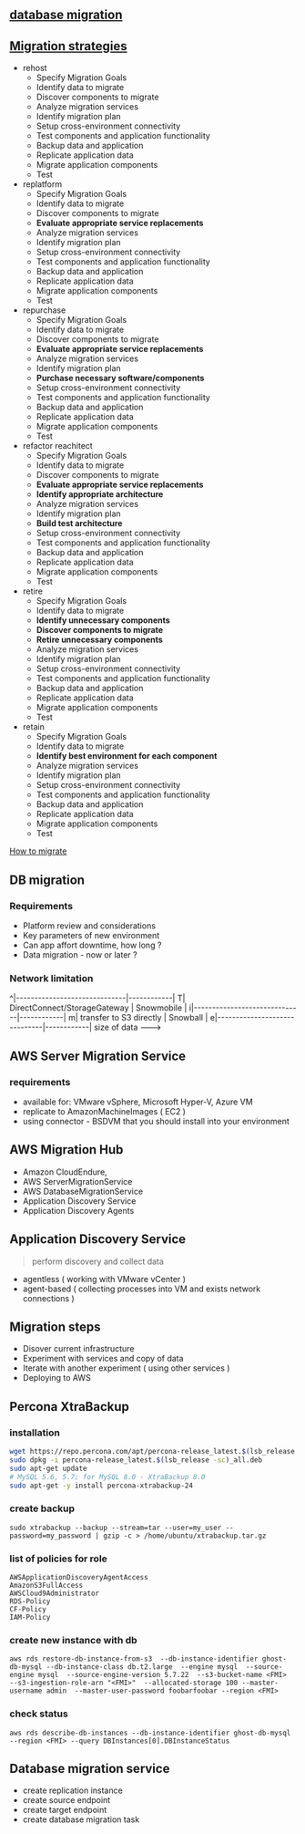 ## [database migration](https://aws.amazon.com/blogs/database/database-migration-what-do-you-need-to-know-before-you-start/)

## [Migration strategies](https://aws.amazon.com/blogs/enterprise-strategy/6-strategies-for-migrating-applications-to-the-cloud/)
* rehost
  * Specify Migration Goals
  * Identify data to migrate
  * Discover components to migrate
  * Analyze migration services
  * Identify migration plan
  * Setup cross-environment connectivity
  * Test components and application functionality
  * Backup data and application
  * Replicate application data
  * Migrate application components
  * Test
* replatform
  * Specify Migration Goals
  * Identify data to migrate
  * Discover components to migrate
  * **Evaluate appropriate service replacements**
  * Analyze migration services
  * Identify migration plan
  * Setup cross-environment connectivity
  * Test components and application functionality
  * Backup data and application
  * Replicate application data
  * Migrate application components
  * Test
* repurchase
  * Specify Migration Goals
  * Identify data to migrate
  * Discover components to migrate
  * **Evaluate appropriate service replacements**
  * Analyze migration services
  * Identify migration plan
  * **Purchase necessary software/components**
  * Setup cross-environment connectivity
  * Test components and application functionality
  * Backup data and application
  * Replicate application data
  * Migrate application components
  * Test
* refactor reachitect
  * Specify Migration Goals
  * Identify data to migrate
  * Discover components to migrate
  * **Evaluate appropriate service replacements**
  * **Identify appropriate architecture**
  * Analyze migration services
  * Identify migration plan
  * **Build test architecture**
  * Setup cross-environment connectivity
  * Test components and application functionality
  * Backup data and application
  * Replicate application data
  * Migrate application components
  * Test
* retire
  * Specify Migration Goals
  * Identify data to migrate
  * **Identify unnecessary components**
  * **Discover components to migrate**
  * **Retire unnecessary components**
  * Analyze migration services
  * Identify migration plan
  * Setup cross-environment connectivity
  * Test components and application functionality
  * Backup data and application
  * Replicate application data
  * Migrate application components
  * Test
* retain
  * Specify Migration Goals
  * Identify data to migrate
  * **Identify best environment for each component**
  * Analyze migration services
  * Identify migration plan
  * Setup cross-environment connectivity
  * Test components and application functionality
  * Backup data and application
  * Replicate application data
  * Migrate application components
  * Test

[How to migrate](https://aws.amazon.com/cloud-migration/how-to-migrate/)
## DB migration
### Requirements
* Platform review and considerations
* Key parameters of new environment
* Can app affort downtime, how long ?
* Data migration - now or later ?
### Network limitation

^|------------------------------|------------|
T| DirectConnect/StorageGateway | Snowmobile |
i|------------------------------|------------|
m| transfer to S3 directly      | Snowball   |
e|------------------------------|------------|
                  size of data ---> 


## AWS Server Migration Service
### requirements
* available for: VMware vSphere, Microsoft Hyper-V, Azure VM
* replicate to AmazonMachineImages ( EC2 )
* using connector - BSDVM that you should install into your environment

## AWS Migration Hub
* Amazon CloudEndure, 
* AWS ServerMigrationService
* AWS DatabaseMigrationService
* Application Discovery Service 
* Application Discovery Agents

## Application Discovery Service
> perform discovery and collect data
* agentless ( working with VMware vCenter )
* agent-based ( collecting processes into VM and exists network connections )

## Migration steps
* Disover current infrastructure
* Experiment with services and copy of data
* Iterate with another experiment ( using other services )
* Deploying to AWS

## Percona XtraBackup
### installation
```sh
wget https://repo.percona.com/apt/percona-release_latest.$(lsb_release -sc)_all.deb
sudo dpkg -i percona-release_latest.$(lsb_release -sc)_all.deb
sudo apt-get update
# MySQL 5.6, 5.7; for MySQL 8.0 - XtraBackup 8.0
sudo apt-get -y install percona-xtrabackup-24
```

### create backup
```
sudo xtrabackup --backup --stream=tar --user=my_user --password=my_password | gzip -c > /home/ubuntu/xtrabackup.tar.gz
```

### list of policies for role
```
AWSApplicationDiscoveryAgentAccess
AmazonS3FullAccess
AWSCloud9Administrator
RDS-Policy
CF-Policy
IAM-Policy
```

### create new instance with db
```
aws rds restore-db-instance-from-s3  --db-instance-identifier ghost-db-mysql --db-instance-class db.t2.large  --engine mysql  --source-engine mysql  --source-engine-version 5.7.22  --s3-bucket-name <FMI>  --s3-ingestion-role-arn "<FMI>"  --allocated-storage 100 --master-username admin  --master-user-password foobarfoobar --region <FMI>
```

### check status
```
aws rds describe-db-instances --db-instance-identifier ghost-db-mysql --region <FMI> --query DBInstances[0].DBInstanceStatus
```

## Database migration service
* create replication instance
* create source endpoint
* create target endpoint
* create database migration task
